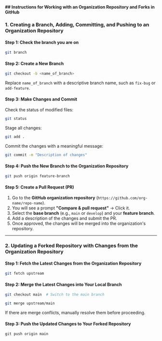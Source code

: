 **## Instructions for Working with an Organization Repository and Forks in GitHub**

### **1. Creating a Branch, Adding, Committing, and Pushing to an Organization Repository**
#### **Step 1: Check the branch you are on**
```bash
git branch
```
#### **Step 2: Create a New Branch**
```bash
git checkout -b <name_of_branch>
```
Replace `name_of_branch` with a descriptive branch name, such as `fix-bug` or `add-feature`.

#### **Step 3: Make Changes and Commit**
Check the status of modified files:
```bash
git status
```

Stage all changes:
```bash
git add .
```

Commit the changes with a meaningful message:
```bash
git commit -m "Description of changes"
```

#### **Step 4: Push the New Branch to the Organization Repository**
```bash
git push origin feature-branch
```

#### **Step 5: Create a Pull Request (PR)**
1. Go to the **GitHub organization repository** (`https://github.com/org-name/repo-name`).
2. You will see a prompt **"Compare & pull request"** → Click it.
3. Select the **base branch** (e.g., `main` or `develop`) and your **feature branch**.
4. Add a description of the changes and submit the PR.
5. Once approved, the changes will be merged into the organization's repository.

---

### **2. Updating a Forked Repository with Changes from the Organization Repository**


#### **Step 1: Fetch the Latest Changes from the Organization Repository**
```bash
git fetch upstream
```

#### **Step 2: Merge the Latest Changes into Your Local Branch**
```bash
git checkout main  # Switch to the main branch
```
```bash
git merge upstream/main
```
If there are merge conflicts, manually resolve them before proceeding.

#### **Step 3: Push the Updated Changes to Your Forked Repository**
```
git push origin main
```

